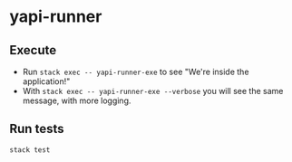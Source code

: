 # yapi-runner

## Execute  

* Run `stack exec -- yapi-runner-exe` to see "We're inside the application!"
* With `stack exec -- yapi-runner-exe --verbose` you will see the same message, with more logging.

## Run tests

`stack test`
